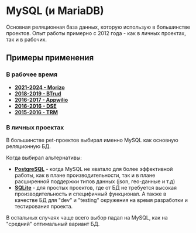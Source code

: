 # MySQL (и MariaDB)

Основная реляционная база данных, которую использую в большинстве проектов. Опыт работы примерно с 2012 года - как в личных проектах, так и в рабочих.


## Примеры применения

### В рабочее время

- **[2021-2024 - Morizo](../../experience/work/dev/2021-2024%20-%20Morizo.md)**
- **[2018-2019 - BTrud](../../experience/work/dev/2018-2019%20-%20BTrud.md)**
- **[2016-2017 - Appwilio](../../experience/work/dev/2016-2017%20-%20Appwilio.md)**
- **[2016-2016 - DSE](../../experience/work/dev/2016-2016%20-%20DSE.md)**
- **[2015-2016 - TRM](../../experience/work/dev/2015-2016%20-%20TRM.md)**


### В личных проектах

В большинстве pet-проектов выбирал именно MySQL как основную реляционную БД.

Когда выбирал альтернативы:

- **[PostgreSQL](PostgreSQL.md)** - когда MySQL не хватало для более эффективной работы, как в плане производительности, так и в плане расширенной поддержки типов данных (json, гео-данные и т.д)
- **[SQLite](SQLite.md)** - для простых проектов, где от БД не требуется высокая производительность и специфичный функционал. А также в качестве БД для "dev" и "testing" окружения на время разработки и тестирования проекта.

В остальных случаях чаще всего выбор падал на MySQL, как на "средний" оптимальный вариант БД.
